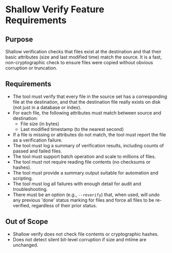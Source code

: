 # Shallow Verify Feature Requirements

## Purpose
Shallow verification checks that files exist at the destination and that their basic attributes (size and last modified time) match the source. It is a fast, non-cryptographic check to ensure files were copied without obvious corruption or truncation.


## Requirements
- The tool must verify that every file in the source set has a corresponding file at the destination, and that the destination file really exists on disk (not just in a database or index).
- For each file, the following attributes must match between source and destination:
  - File size (in bytes)
  - Last modified timestamp (to the nearest second)
- If a file is missing or attributes do not match, the tool must report the file as a verification failure.
- The tool must log a summary of verification results, including counts of passed and failed files.
- The tool must support batch operation and scale to millions of files.
- The tool must not require reading file contents (no checksums or hashes).
- The tool must provide a summary output suitable for automation and scripting.
- The tool must log all failures with enough detail for audit and troubleshooting.
- There must be an option (e.g., `--reverify`) that, when used, will undo any previous 'done' status marking for files and force all files to be re-verified, regardless of their prior status.

## Out of Scope
- Shallow verify does not check file contents or cryptographic hashes.
- Does not detect silent bit-level corruption if size and mtime are unchanged.
